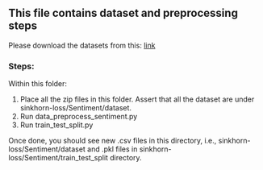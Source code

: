 ## This file contains dataset and preprocessing steps

Please download the datasets from this: [link](https://drive.google.com/drive/folders/1zaOYuj5ya-3V7NBFtYOkymYaAdSUgLbf?usp=sharing)

### Steps:
Within this folder:

1) Place all the zip files in this folder. Assert that all the dataset are under sinkhorn-loss/Sentiment/dataset. 
1) Run data_preprocess_sentiment.py
2) Run train_test_split.py

Once done, you should see new .csv files in this directory, i.e., sinkhorn-loss/Sentiment/dataset and .pkl files in sinkhorn-loss/Sentiment/train_test_split directory.

